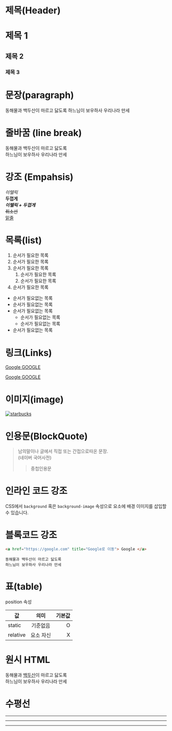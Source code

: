 # 제목(Header)

# 제목 1
## 제목 2
### 제목 3

# 문장(paragraph)
동해물과 백두산이 마르고 닳도록
하느님이 보우하사 우리나라 만세

# 줄바꿈 (line break)
동해물과 백두산이 마르고 닳도록  
하느님이 보우하사 우리나라 만세

# 강조 (Empahsis)

_이텔릭_  
**두껍게**  
**_이텔릭 + 두껍게_**  
~~취소선~~  
<u>밑줄</u>

# 목록(list)
1. 순서가 필요한 목록
1. 순서가 필요한 목록
1. 순서가 필요한 목록
    1. 순서가 필요한 목록
    1. 순서가 필요한 목록
1. 순서가 필요한 목록

- 순서가 필요없는 목록
- 순서가 필요없는 목록
- 순서가 필요없는 목록
    - 순서가 필요없는 목록
    - 순서가 필요없는 목록
- 순서가 필요없는 목록

# 링크(Links)
<a href="https://google.com"> Google </a>
[GOOGLE](https://google.com)

<a href="https://google.com" title="Google로 이동"> Google </a>
[GOOGLE](https://google.com "Google로 이동")

# 이미지(image)

[![starbucks](https://heropy.blog/css/images/logo.png)](https://heropy.blog/)

# 인용문(BlockQuote)

> 남의말이나 글에서 직접 또는 간접으로따온 문장.  
> (네이버 국어사전)
>> 중첩인용문

# 인라인 코드 강조
CSS에서 `background` 혹은 `background-image` 속성으로 요소에 배경 이미지를 삽입할 수 있습니다.

# 블록코드 강조

```html
<a href="https://google.com" title="Google로 이동"> Google </a>
```
```plaintext
동해물과 백두산이 마르고 닳도록
하느님이 보우하사 우리나라 만세
```

# 표(table)

position 속성

값 | 의미 | 기본값
-- | :--: | --:
static | 기준없음 | O
relative | 요소 자신 | X

# 원시 HTML

동해물과 <u>백두산</u>이 마르고 닳도록<br/> 
하느님이 보우하사 우리나라 만세

# 수평선

---

***

___

